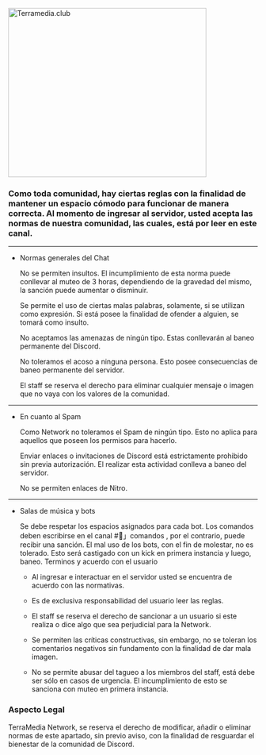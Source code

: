  <img src="https://cdn.craftingstore.net/rPPmDHlLQ1/97e497942ab5c41b03801b1f3d19a108/fcjfjiq5uy5ajm4rh2fx.png"
    alt="Terramedia.club"
    width="400"
     height="341"
        title="Ip: terramedia.club.">
### Como toda comunidad, hay ciertas reglas con la finalidad de mantener un espacio cómodo para funcionar de manera correcta. Al momento de ingresar al servidor, usted acepta las normas de nuestra comunidad, las cuales, está por leer en este canal. 

- - - - - - - - - - - - - - - -

  *  Normas generales del Chat

     No se permiten insultos. El incumplimiento de esta norma puede conllevar al muteo de 3 horas, dependiendo de la gravedad del mismo, la sanción puede aumentar o disminuir.

     Se permite el uso de ciertas malas palabras, solamente, si se utilizan como expresión. Si está posee la finalidad de ofender a alguien, se tomará como insulto.

     No aceptamos las amenazas de ningún tipo. Estas conllevarán al baneo permanente del Discord.

     No toleramos el acoso a ninguna persona. Esto posee consecuencias de baneo permanente del servidor.

     El staff se reserva el derecho para eliminar cualquier mensaje o imagen que no vaya con los valores de la comunidad.
     
 - - - - - - - - - - - - - - - -
 
 * En cuanto al Spam

    Como Network no toleramos el Spam de ningún tipo. Esto no aplica para aquellos que poseen los permisos para hacerlo.
  
    Enviar enlaces o invitaciones de Discord está estrictamente prohibido sin previa autorización. El realizar esta actividad conlleva a baneo del servidor.

    No se permiten enlaces de Nitro.
    
- - - - - - - - - - - - - - - -

 * Salas de música y bots

   Se debe respetar los espacios asignados para cada bot. 
   Los comandos deben escribirse en el canal #📂」comandos , por el contrario, puede recibir una sanción. 
   El mal uso de los bots, con el fin de molestar, no es tolerado. Esto será castigado con un kick en primera instancia y luego, baneo.
   Terminos y acuerdo con el usuario 

   - Al ingresar e interactuar en el servidor usted se encuentra de acuerdo con las normativas. 

   - Es de exclusiva responsabilidad del usuario leer las reglas.
    
   - El staff se reserva el derecho de sancionar a un usuario si este realiza o dice algo que sea perjudicial para la Network. 

   - Se permiten las críticas constructivas, sin embargo, no se toleran los comentarios negativos sin fundamento con la finalidad de dar mala imagen. 

   - No se permite abusar del tagueo a los miembros del staff, está debe ser sólo en casos de urgencia. El incumplimiento de esto se sanciona con muteo en primera instancia.

### Aspecto Legal 

TerraMedia Network, se reserva el derecho de modificar, añadir o eliminar normas de este apartado, sin previo aviso, con la finalidad de resguardar el bienestar de la comunidad de Discord.

